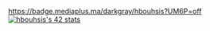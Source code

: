 
https://badge.mediaplus.ma/darkgray/hbouhsis?UM6P=off
<a href="https://github.com/oakoudad/badge42"><img src="https://badge.mediaplus.ma/darkgray/hbouhsis?UM6P=off" alt="hbouhsis's 42 stats" /></a>
